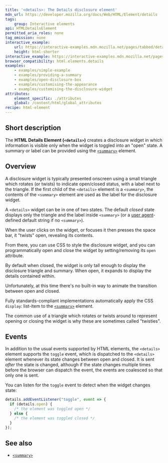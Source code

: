```yaml
---
title: '<details>: The Details disclosure element'
mdn_url: https://developer.mozilla.org/docs/Web/HTML/Element/details
tags:
    group: Interactive elements
api: HTMLDetailsElement
permitted_aria_roles: none
tag_omission: none
interactive_example:
    url: https://interactive-examples.mdn.mozilla.net/pages/tabbed/details.html
    height: html-shorter
interactive_example: https://interactive-examples.mdn.mozilla.net/pages/tabbed/details.html
browser_compatibility: html.elements.details
examples:
    - examples/simple-example
    - examples/providing-a-summary
    - examples/open-disclosure-box
    - examples/customising-the-appearance
    - examples/customising-the-disclosure-widget
attributes:
    element_specific: ./attributes
    global: /content/html/global_attributes
recipe: html-element
---
```


## Short description
The **HTML Details Element (`<details>`)** creates a disclosure widget
in which information is visible only when the widget is toggled into an
"open" state. A summary or label can be provided using
the [`<summary>`](/en-US/docs/Web/HTML/Element/summary) element.

## Overview
A disclosure widget is typically presented onscreen using a small
triangle which rotates (or twists) to indicate open/closed status, with
a label next to the triangle. If the first child of the `<details>`
element is a `<summary>`, the contents of the `<summary>` element are
used as the label for the disclosure widget.

A `<details>` widget can be in one of two states. The default *closed*
state displays only the triangle and the label inside `<summary>` (or a
[user agent](/en-US/docs/Glossary/user_agent)-defined
default string if no `<summary>`).

When the user clicks on the
widget, or focuses it then presses the space bar, it "twists" open,
revealing its contents.

From there, you can use CSS to style the disclosure widget, and you can
programmatically open and close the widget by setting/removing its
`open` attribute.

By default when closed, the widget is only tall enough to display the
disclosure triangle and summary. When open, it expands to display the
details contained within.

Unfortunately, at this time there's no built-in way to
animate the transition between open and closed.

Fully standards-compliant implementations automatically apply the CSS
`display`: list-item to the
[`<summary>`](/en-US/docs/Web/HTML/Element/summary)
element.

The common use of a triangle which rotates or twists around to
represent opening or closing the widget is why these are sometimes
called "twisties".

## Events

In addition to the usual events supported by HTML elements, the
`<details>` element supports the `toggle` event, which is dispatched to
the `<details>` element whenever its state changes between open and
closed. It is sent *after* the state is changed, although if the state
changes multiple times before the browser can dispatch the event, the
events are coalesced so that only one is sent.

You can listen for the `toggle` event to detect when the widget changes
state:

```js
details.addEventListener("toggle", event => {
  if (details.open) {
    /* the element was toggled open */
  } else {
    /* the element was toggled closed */
  }
});
```

## See also

- [`<summary>`](/en-US/docs/Web/HTML/Element/summary)

